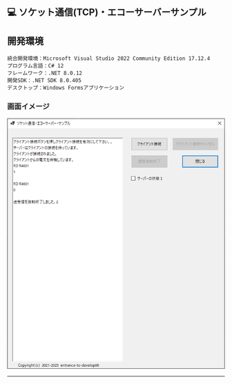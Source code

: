 ## :computer: ソケット通信(TCP)・エコーサーバーサンプル  

## 開発環境  

```
統合開発環境：Microsoft Visual Studio 2022 Community Edition 17.12.4  
プログラム言語：C# 12  
フレームワーク：.NET 8.0.12  
開発SDK：.NET SDK 8.0.405  
デスクトップ：Windows Formsアプリケーション  
```

### 画面イメージ  
![Img](ReadmeImg.png)  

___